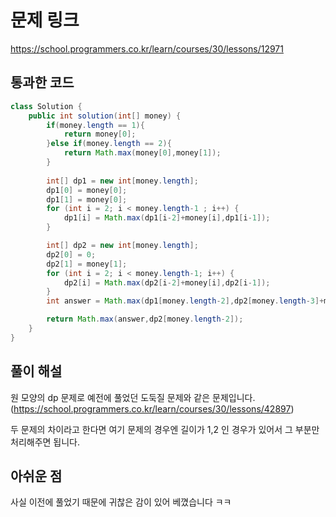 # 문제 링크
https://school.programmers.co.kr/learn/courses/30/lessons/12971
## 통과한 코드

```java
class Solution {
	public int solution(int[] money) {
        if(money.length == 1){
			return money[0];
		}else if(money.length == 2){
			return Math.max(money[0],money[1]);
		}
		
		int[] dp1 = new int[money.length];
		dp1[0] = money[0];
		dp1[1] = money[0];
		for (int i = 2; i < money.length-1 ; i++) {
			dp1[i] = Math.max(dp1[i-2]+money[i],dp1[i-1]);
		}

		int[] dp2 = new int[money.length];
		dp2[0] = 0;
		dp2[1] = money[1];
		for (int i = 2; i < money.length-1; i++) {
			dp2[i] = Math.max(dp2[i-2]+money[i],dp2[i-1]);
		}
		int answer = Math.max(dp1[money.length-2],dp2[money.length-3]+money[money.length-1]);

		return Math.max(answer,dp2[money.length-2]);
	}
}
```

## 풀이 해설

원 모양의 dp 문제로 예전에 풀었던 도둑질 문제와 같은 문제입니다.(https://school.programmers.co.kr/learn/courses/30/lessons/42897)

두 문제의 차이라고 한다면 여기 문제의 경우엔 길이가 1,2 인 경우가 있어서 그 부분만 처리해주면 됩니다. 

## 아쉬운 점
사실 이전에 풀었기 때문에 귀찮은 감이 있어 베꼈습니다 ㅋㅋ